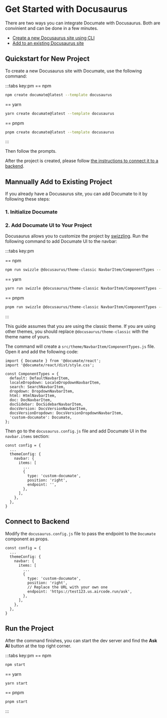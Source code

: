 # Get Started with Docusaurus

There are two ways you can integrate Documate with Docusaurus. Both are convinient and can be done in a few minutes.

- [Create a new Docusaurus site using CLI](#quickstart-for-new-project)
- [Add to an existing Docusaurus site](#mannually-add-to-existing-project)

## Quickstart for New Project

To create a new Docusaurus site with Documate, use the following command:

:::tabs key:pm
== npm
```bash
npm create documate@latest --template docusaurus
```
== yarn
```bash
yarn create documate@latest --template docusaurus
```
== pnpm
```bash
pnpm create documate@latest --template docusaurus
```
:::

Then follow the prompts.

After the project is created, please follow [the instructions to connect it to a backend](#connect-to-backend).

## Mannually Add to Existing Project

If you already have a Docusaurus site, you can add Documate to it by following these steps:

### 1. Initialize Documate

<!--@include: ../_partials/_initialize-react.md-->

### 2. Add Documate UI to Your Project

Docusaurus allows you to customize the project by [swizzling](https://docusaurus.io/docs/swizzling). Run the following command to add Documate UI to the navbar:

:::tabs key:pm

== npm
```bash
npm run swizzle @docusaurus/theme-classic NavbarItem/ComponentTypes -- --eject
```
== yarn
```bash
yarn run swizzle @docusaurus/theme-classic NavbarItem/ComponentTypes --eject
```
== pnpm
```bash
pnpm run swizzle @docusaurus/theme-classic NavbarItem/ComponentTypes -- --eject
```
:::

This guide assumes that you are using the classic theme. If you are using other themes, you should replace `@docusaurus/theme-classic` with the theme name of yours.

The command will create a `src/theme/NavbarItem/ComponentTypes.js` file. Open it and add the following code:

```js{1-2,14}
import { Documate } from '@documate/react';
import '@documate/react/dist/style.css';

const ComponentTypes = {
  default: DefaultNavbarItem,
  localeDropdown: LocaleDropdownNavbarItem,
  search: SearchNavbarItem,
  dropdown: DropdownNavbarItem,
  html: HtmlNavbarItem,
  doc: DocNavbarItem,
  docSidebar: DocSidebarNavbarItem,
  docsVersion: DocsVersionNavbarItem,
  docsVersionDropdown: DocsVersionDropdownNavbarItem,
  'custom-documate': Documate,
};
```

Then go to the `docusaurus.config.js` file and add Documate UI in the `navbar.items` section:

```js{7-11}
const config = {
  ...
  themeConfig: {
    navbar: {
      items: [
        ...
        {
          type: 'custom-documate',
          position: 'right',
          endpoint: '',
        },
      ],
    },
  },
}
```

## Connect to Backend

<!--@include: ../_partials/_connect-backend.md-->

Modify the `docusaurus.config.js` file to pass the endpoint to the `Documate` component as props.

```js{10-11}
const config = {
  ...
  themeConfig: {
    navbar: {
      items: [
        ...
        {
          type: 'custom-documate',
          position: 'right',
          // Replace the URL with your own one
          endpoint: 'https://test123.us.aircode.run/ask',
        },
      ],
    },
  },
}
```

## Run the Project

<!--@include: ../_partials/_run-project-upload.md-->

After the command finishes, you can start the dev server and find the __Ask AI__ button at the top right corner.

:::tabs key:pm
== npm
```bash
npm start
```
== yarn
```bash
yarn start
```
== pnpm
```bash
pnpm start
```
:::
